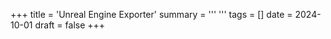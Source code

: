 +++
title = 'Unreal Engine Exporter'
summary = '''
'''
tags = []
date = 2024-10-01
draft = false
+++

